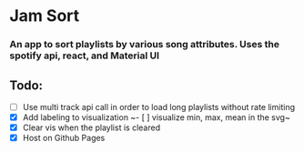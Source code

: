 # Jam Sort
### An app to sort playlists by various song attributes. Uses the spotify api, react, and Material UI

## Todo:
- [ ] Use multi track api call in order to load long playlists without rate limiting
- [x] Add labeling to visualization
~- [ ] visualize min, max, mean in the svg~
- [x] Clear vis when the playlist is cleared
- [x] Host on Github Pages